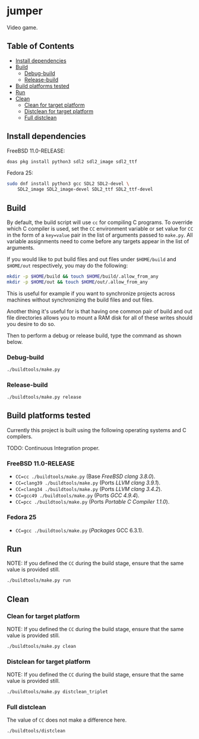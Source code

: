 # jumper

Video game.

## Table of Contents

* [Install dependencies](#install-dependencies)
* [Build](#build)
  - [Debug-build](#debug-build)
  - [Release-build](#release-build)
* [Build platforms tested](#build-platforms-tested)
* [Run](#run)
* [Clean](#clean)
  - [Clean for target platform](#clean-for-target-platform)
  - [Distclean for target platform](#distclean-for-target-platform)
  - [Full distclean](#full-distclean)

## Install dependencies

FreeBSD 11.0-RELEASE:

```bash
doas pkg install python3 sdl2 sdl2_image sdl2_ttf
```

Fedora 25:

```bash
sudo dnf install python3 gcc SDL2 SDL2-devel \
	SDL2_image SDL2_image-devel SDL2_ttf SDL2_ttf-devel
```

## Build

By default, the build script will use `cc` for compiling C programs.
To override which C compiler is used, set the `CC` environment variable
or set value for `CC` in the form of a `key=value` pair in the list of
arguments passed to `make.py`. All variable assignments need to come
before any targets appear in the list of arguments.

If you would like to put build files and out files under
`$HOME/build` and `$HOME/out` respectively, you may do the
following:

```bash
mkdir -p $HOME/build && touch $HOME/build/.allow_from_any
mkdir -p $HOME/out && touch $HOME/out/.allow_from_any
```

This is useful for example if you want to synchronize projects
across machines without synchronizing the build files and out files.

Another thing it's useful for is that having one common pair of
build and out file directories allows you to mount a RAM disk
for all of these writes should you desire to do so.

Then to perform a debug or release build, type the command as shown below.

### Debug-build

```bash
./buildtools/make.py
```

### Release-build

```bash
./buildtools/make.py release
```

## Build platforms tested

Currently this project is built using the following
operating systems and C compilers.

TODO: Continuous Integration proper.

### FreeBSD 11.0-RELEASE

* `CC=cc ./buildtools/make.py` (Base *FreeBSD clang 3.8.0*).
* `CC=clang39 ./buildtools/make.py` (Ports *LLVM clang 3.9.1*).
* `CC=clang34 ./buildtools/make.py` (Ports *LLVM clang 3.4.2*).
* `CC=gcc49 ./buildtools/make.py` (Ports *GCC 4.9.4*).
* `CC=pcc ./buildtools/make.py` (Ports *Portable C Compiler 1.1.0*).

### Fedora 25

* `CC=gcc ./buildtools/make.py` (*Packages* GCC 6.3.1).

## Run

NOTE: If you defined the `CC` during the build stage,
ensure that the same value is provided still.

```bash
./buildtools/make.py run
```

## Clean

### Clean for target platform

NOTE: If you defined the `CC` during the build stage,
ensure that the same value is provided still.

```bash
./buildtools/make.py clean
```

### Distclean for target platform

NOTE: If you defined the `CC` during the build stage,
ensure that the same value is provided still.

```bash
./buildtools/make.py distclean_triplet
```

### Full distclean

The value of `CC` does not make a difference here.

```bash
./buildtools/distclean
```
